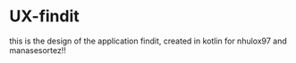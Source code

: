 # UX-findit
this is the design of the application findit, created in kotlin  for nhulox97 and manasesortez!!
